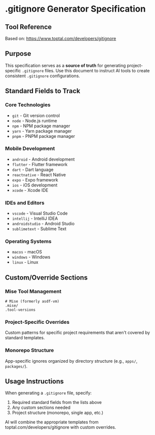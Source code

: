 # .gitignore Generator Specification

## Tool Reference
Based on: https://www.toptal.com/developers/gitignore

## Purpose
This specification serves as a **source of truth** for generating project-specific `.gitignore` files. Use this document to instruct AI tools to create consistent `.gitignore` configurations.

## Standard Fields to Track

### Core Technologies
- `git` - Git version control
- `node` - Node.js runtime
- `npm` - NPM package manager
- `yarn` - Yarn package manager
- `pnpm` - PNPM package manager

### Mobile Development
- `android` - Android development
- `flutter` - Flutter framework
- `dart` - Dart language
- `reactnative` - React Native
- `expo` - Expo framework
- `ios` - iOS development
- `xcode` - Xcode IDE

### IDEs and Editors
- `vscode` - Visual Studio Code
- `intellij` - IntelliJ IDEA
- `androidstudio` - Android Studio
- `sublimetext` - Sublime Text

### Operating Systems
- `macos` - macOS
- `windows` - Windows
- `linux` - Linux

## Custom/Override Sections

### Mise Tool Management
```gitignore
# Mise (formerly asdf-vm)
.mise/
.tool-versions
```

### Project-Specific Overrides
Custom patterns for specific project requirements that aren't covered by standard templates.

### Monorepo Structure
App-specific ignores organized by directory structure (e.g., `apps/`, `packages/`).

## Usage Instructions
When generating a `.gitignore` file, specify:
1. Required standard fields from the lists above
2. Any custom sections needed
3. Project structure (monorepo, single app, etc.)

AI will combine the appropriate templates from toptal.com/developers/gitignore with custom overrides.

